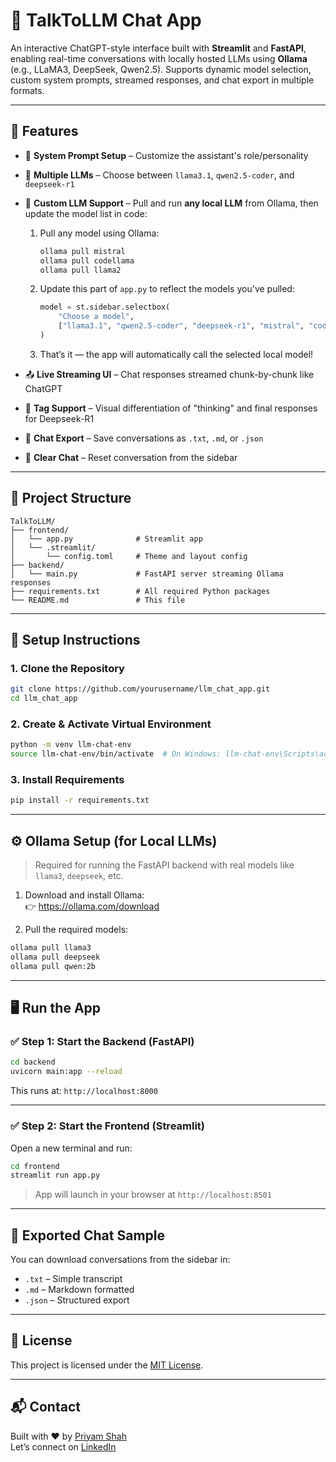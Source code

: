 # 🤖 TalkToLLM Chat App

An interactive ChatGPT-style interface built with **Streamlit** and **FastAPI**, enabling real-time conversations with locally hosted LLMs using **Ollama** (e.g., LLaMA3, DeepSeek, Qwen2.5). Supports dynamic model selection, custom system prompts, streamed responses, and chat export in multiple formats.

---

## 🧩 Features

- 🧠 **System Prompt Setup** – Customize the assistant's role/personality
- 🔄 **Multiple LLMs** – Choose between `llama3.1`, `qwen2.5-coder`, and `deepseek-r1`
- 💬 **Custom LLM Support** – Pull and run **any local LLM** from Ollama, then update the model list in code:

  1. Pull any model using Ollama:

     ```bash
     ollama pull mistral
     ollama pull codellama
     ollama pull llama2
     ```

  2. Update this part of `app.py` to reflect the models you've pulled:

     ```python
     model = st.sidebar.selectbox(
         "Choose a model",
         ["llama3.1", "qwen2.5-coder", "deepseek-r1", "mistral", "codellama"]
     )
     ```

  3. That’s it — the app will automatically call the selected local model!

- 📤 **Live Streaming UI** – Chat responses streamed chunk-by-chunk like ChatGPT
- 🧠 **<think> Tag Support** – Visual differentiation of "thinking" and final responses for Deepseek-R1
- 💾 **Chat Export** – Save conversations as `.txt`, `.md`, or `.json`
- 🧹 **Clear Chat** – Reset conversation from the sidebar

---

## 📁 Project Structure

```
TalkToLLM/
├── frontend/
│   └── app.py              # Streamlit app
│   └── .streamlit/
│       └── config.toml     # Theme and layout config
├── backend/
│   └── main.py             # FastAPI server streaming Ollama responses
├── requirements.txt        # All required Python packages
└── README.md               # This file
```

---

## 🚀 Setup Instructions

### 1. Clone the Repository

```bash
git clone https://github.com/yourusername/llm_chat_app.git
cd llm_chat_app
```

### 2. Create & Activate Virtual Environment

```bash
python -m venv llm-chat-env
source llm-chat-env/bin/activate  # On Windows: llm-chat-env\Scripts\activate
```

### 3. Install Requirements

```bash
pip install -r requirements.txt
```

---

## ⚙️ Ollama Setup (for Local LLMs)

> Required for running the FastAPI backend with real models like `llama3`, `deepseek`, etc.

1. Download and install Ollama:  
   👉 https://ollama.com/download

2. Pull the required models:

```bash
ollama pull llama3
ollama pull deepseek
ollama pull qwen:2b
```

---

## 🖥️ Run the App

### ✅ Step 1: Start the Backend (FastAPI)

```bash
cd backend
uvicorn main:app --reload
```

This runs at: `http://localhost:8000`

---

### ✅ Step 2: Start the Frontend (Streamlit)

Open a new terminal and run:

```bash
cd frontend
streamlit run app.py
```

> App will launch in your browser at `http://localhost:8501`

---

## 📄 Exported Chat Sample

You can download conversations from the sidebar in:

- `.txt` – Simple transcript
- `.md` – Markdown formatted
- `.json` – Structured export

---

## 📝 License

This project is licensed under the [MIT License](LICENSE).

---

## 📬 Contact

Built with ❤️ by [Priyam Shah](https://github.com/priyam-02)  
Let’s connect on [LinkedIn](https://www.linkedin.com/in/priyamshah22/)
